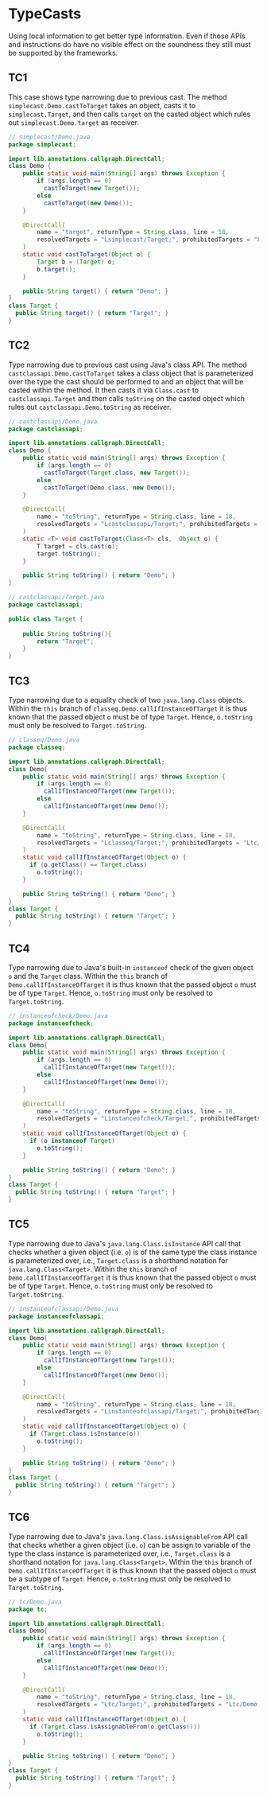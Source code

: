 # TypeCasts
Using local information to get better type information. Even if those APIs and instructions do have
no visible effect on the soundness they still must be supported by the frameworks.
## TC1
[//]: # (MAIN: simplecast.Demo)
This case shows type narrowing due to previous cast. The method ```simplecast.Demo.castToTarget``` takes an
object, casts it to ```simplecast.Target```, and then calls ```target``` on the casted object which
rules out ```simplecast.Demo.target``` as receiver.
```java
// simplecast/Demo.java
package simplecast;

import lib.annotations.callgraph.DirectCall;
class Demo {
    public static void main(String[] args) throws Exception {
        if (args.length == 0) 
          castToTarget(new Target());
        else 
          castToTarget(new Demo());
    }

    @DirectCall(
        name = "target", returnType = String.class, line = 18,
        resolvedTargets = "Lsimplecast/Target;", prohibitedTargets = "Ltc/Demo;"
    )
    static void castToTarget(Object o) {
        Target b = (Target) o;
        b.target();
    }

    public String target() { return "Demo"; }
}
class Target {
  public String target() { return "Target"; }
}
```
[//]: # (END)

## TC2
[//]: # (MAIN: castclassapi.Demo)
Type narrowing due to previous cast using Java's class API. The method ```castclassapi.Demo.castToTarget```
takes a class object that is parameterized over the type the cast should be performed to and an object
that will be casted within the method. It then casts it via ```Class.cast``` to ```castclassapi.Target```
and then calls ```toString``` on the casted object which rules out ```castclassapi.Demo.toString``` as receiver.
```java
// castclassapi/Demo.java
package castclassapi;

import lib.annotations.callgraph.DirectCall;
class Demo {
    public static void main(String[] args) throws Exception {
        if (args.length == 0) 
          castToTarget(Target.class, new Target());
        else 
          castToTarget(Demo.class, new Demo());
    }

    @DirectCall(
        name = "toString", returnType = String.class, line = 18,
        resolvedTargets = "Lcastclassapi/Target;", prohibitedTargets = "Ltc/Demo;"
    )
    static <T> void castToTarget(Class<T> cls,  Object o) {
        T target = cls.cast(o);
        target.toString();
    }

    public String toString() { return "Demo"; }
}
```
```java
// castclassapi/Target.java
package castclassapi;

public class Target {
    
    public String toString(){
        return "Target";
    }
}
```
[//]: # (END)

## TC3
[//]: # (MAIN: classeq.Demo)
Type narrowing due to a equality check of two ```java.lang.Class``` objects. Within the ```this```
branch of ```classeq.Demo.callIfInstanceOfTarget``` it is thus known that the passed object ```o```
must be of type ```Target```. Hence, ```o.toString``` must only be resolved to ```Target.toString```.
```java
// classeq/Demo.java
package classeq;

import lib.annotations.callgraph.DirectCall;
class Demo{ 
    public static void main(String[] args) throws Exception {
        if (args.length == 0) 
          callIfInstanceOfTarget(new Target());
        else 
          callIfInstanceOfTarget(new Demo());
    }

    @DirectCall(
        name = "toString", returnType = String.class, line = 18,
        resolvedTargets = "Lclasseq/Target;", prohibitedTargets = "Ltc/Demo;"
    )
    static void callIfInstanceOfTarget(Object o) {
      if (o.getClass() == Target.class)
        o.toString();
    }

    public String toString() { return "Demo"; }
}
class Target {
  public String toString() { return "Target"; }
}

```
[//]: # (END)


## TC4
[//]: # (MAIN: instanceofcheck.Demo)
Type narrowing due to Java's built-in ```instanceof``` check of the given object ```o``` and the
```Target``` class. Within the ```this``` branch of ```Demo.callIfInstanceOfTarget``` it is thus
known that the passed object ```o``` must be of type ```Target```. Hence, ```o.toString``` must only
be resolved to ```Target.toString```.
```java
// instanceofcheck/Demo.java
package instanceofcheck;

import lib.annotations.callgraph.DirectCall;
class Demo{ 
    public static void main(String[] args) throws Exception {
        if (args.length == 0) 
          callIfInstanceOfTarget(new Target());
        else 
          callIfInstanceOfTarget(new Demo());
    }

    @DirectCall(
        name = "toString", returnType = String.class, line = 18,
        resolvedTargets = "Linstanceofcheck/Target;", prohibitedTargets = "Ltc/Demo;"
    )
    static void callIfInstanceOfTarget(Object o) {
      if (o instanceof Target)
        o.toString();
    }

    public String toString() { return "Demo"; }
}
class Target {
  public String toString() { return "Target"; }
}

```
[//]: # (END)

## TC5
[//]: # (MAIN: instanceofclassapi.Demo)
Type narrowing due to Java's ```java.lang.Class.isInstance``` API call that checks whether a given
object (i.e. ```o```) is of the same type the class instance is parameterized over, i.e.,
```Target.class``` is a shorthand notation for ```java.lang.Class<Target>```. Within the ```this```
branch of ```Demo.callIfInstanceOfTarget``` it is thus known that the passed object ```o``` must be
of type ```Target```. Hence, ```o.toString``` must only be resolved to ```Target.toString```.
```java
// instanceofclassapi/Demo.java
package instanceofclassapi;

import lib.annotations.callgraph.DirectCall;
class Demo{ 
    public static void main(String[] args) throws Exception {
        if (args.length == 0) 
          callIfInstanceOfTarget(new Target());
        else 
          callIfInstanceOfTarget(new Demo());
    }

    @DirectCall(
        name = "toString", returnType = String.class, line = 18,
        resolvedTargets = "Linstanceofclassapi/Target;", prohibitedTargets = "Ltc/Demo;"
    )
    static void callIfInstanceOfTarget(Object o) {
      if (Target.class.isInstance(o))
        o.toString();
    }

    public String toString() { return "Demo"; }
}
class Target {
  public String toString() { return "Target"; }
}

```
[//]: # (END)


## TC6
[//]: # (MAIN: tc.Demo)
Type narrowing due to Java's ```java.lang.Class.isAssignableFrom``` API call that checks whether a given
object (i.e. ```o```) can be assign to variable of the type the class instance is parameterized over, i.e.,
```Target.class``` is a shorthand notation for ```java.lang.Class<Target>```. Within the ```this```
branch of ```Demo.callIfInstanceOfTarget``` it is thus known that the passed object ```o``` must be
a subtype of ```Target```. Hence, ```o.toString``` must only be resolved to ```Target.toString```.
```java
// tc/Demo.java
package tc;

import lib.annotations.callgraph.DirectCall;
class Demo{ 
    public static void main(String[] args) throws Exception {
        if (args.length == 0) 
          callIfInstanceOfTarget(new Target());
        else 
          callIfInstanceOfTarget(new Demo());
    }

    @DirectCall(
        name = "toString", returnType = String.class, line = 18,
        resolvedTargets = "Ltc/Target;", prohibitedTargets = "Ltc/Demo;"
    )
    static void callIfInstanceOfTarget(Object o) {
      if (Target.class.isAssignableFrom(o.getClass()))
        o.toString();
    }

    public String toString() { return "Demo"; }
}
class Target {
  public String toString() { return "Target"; }
}

```
[//]: # (END)